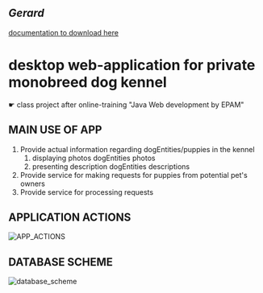 <h2><i>Gerard</i></h2>
<a href="https://bit.ly/3B9OZSH">documentation to download here</a>

<h1>desktop web-application for private monobreed dog kennel </h1>
☛ class project after online-training "Java Web development by EPAM"


<h2>MAIN USE OF APP</h2>
<ol type="1">
    <li> Provide actual information regarding dogEntities/puppies in the kennel
        <ol>
            <li>displaying photos dogEntities photos </li>
            <li>presenting description dogEntities descriptions </li>
        </ol>
     </li> 
    <li>Provide service for making requests for puppies from potential pet's owners</b></li>
    <li>Provide service for processing requests</b></li>
</ol>

<h2>APPLICATION ACTIONS</h2>

![APP_ACTIONS](https://user-images.githubusercontent.com/39922259/130767024-aa72ec69-9289-47ba-9bdf-ef7dfe387253.png)

<h2>DATABASE SCHEME</h2>

![database_scheme](https://user-images.githubusercontent.com/39922259/131315675-7ea440a5-55ac-4ae9-b462-22be6781634c.png)


<!-- 
<h2>CLIENT'S requirements</h2> -->
<!-- 
![presentation](https://user-images.githubusercontent.com/39922259/130238710-f060da61-7411-4564-aa34-682f435a9864.jpg)
 -->
